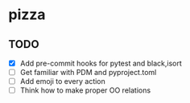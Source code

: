 # pizza

## TODO
* [x] Add pre-commit hooks for pytest and black,isort
* [ ] Get familiar with PDM and pyproject.toml
* [ ] Add emoji to every action
* [ ] Think how to make proper OO relations
